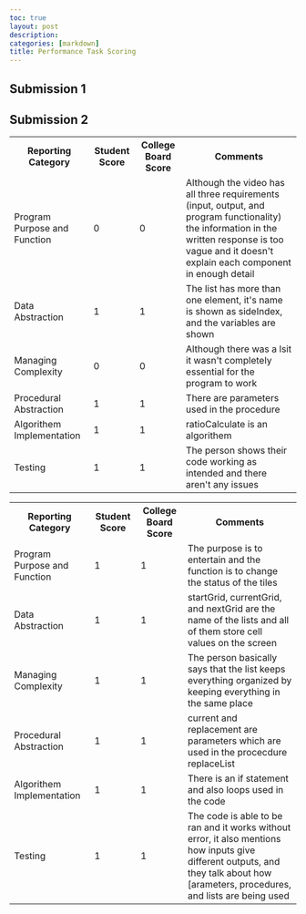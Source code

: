 ```yaml
---
toc: true
layout: post
description:
categories: [markdown]
title: Performance Task Scoring
---
```


## Submission 1
<table>
  <tr>
    <th>Reporting Category</th>
    <th>Student Score</th>
    <th>College Board Score</th>
    <th>Comments</th>
  </tr>
  <tr>
    <td>Program Purpose and Function</td>
    <td>0</td>
    <td>0</td>
    <td>Although the video has all three requirements (input, output, and program functionality) the information in the written response is too vague and it doesn't explain each component in enough detail</td>
  </tr>
  <tr>
    <td>Data Abstraction</td>
    <td>1</td>
    <td>1</td>
    <td>The list has more than one element, it's name is shown as sideIndex, and the variables are shown</td>
  </tr>
  <tr>
    <td>Managing Complexity</td>
    <td>0</td>
    <td>0</td>
    <td>Although there was a lsit it wasn't completely essential for the program to work</td>
  </tr>
  <tr>
    <td>Procedural Abstraction</td>
    <td>1</td>
    <td>1</td>
    <td>There are parameters used in the procedure</td>
  </tr>
  <tr>
    <td>Algorithem Implementation</td>
    <td>1</td>
    <td>1</td>
    <td>ratioCalculate is an algorithem</td>
  </tr>
  <tr>
    <td>Testing</td>
    <td>1</td>
    <td>1</td>
    <td>The person shows their code working as intended and there aren't any issues</td>
  </tr>

  ## Submission 2
<table>
  <tr>
    <th>Reporting Category</th>
    <th>Student Score</th>
    <th>College Board Score</th>
    <th>Comments</th>
  </tr>
  <tr>
    <td>Program Purpose and Function</td>
    <td>1</td>
    <td>1</td>
    <td>The purpose is to entertain and the function is to change the status of the tiles</td>
  </tr>
  <tr>
    <td>Data Abstraction</td>
    <td>1</td>
    <td>1</td>
    <td>startGrid, currentGrid, and nextGrid are the name of the lists and all of them store cell values on the screen </td>
  </tr>
  <tr>
    <td>Managing Complexity</td>
    <td>1</td>
    <td>1</td>
    <td>The person basically says that the list keeps everything organized by keeping everything in the same place</td>
  </tr>
  <tr>
    <td>Procedural Abstraction</td>
    <td>1</td>
    <td>1</td>
    <td>current and replacement are parameters which are used in the procecdure replaceList</td>
  </tr>
  <tr>
    <td>Algorithem Implementation</td>
    <td>1</td>
    <td>1</td>
    <td>There is an if statement and also loops used in the code </td>
  </tr>
  <tr>
    <td>Testing</td>
    <td>1</td>
    <td>1</td>
    <td>The code is able to be ran and it works without error, it also mentions how inputs give different outputs, and they talk about how [arameters, procedures, and lists are being used</td>
  </tr>